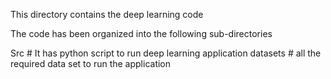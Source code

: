 This directory contains the deep learning code

The code has been organized into the following sub-directories

Src 			# It has python script to run deep learning application
datasets		# all the required data set to run the application 